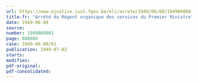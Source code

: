 ```yaml
---
url: https://www.ejustice.just.fgov.be/eli/arrete/1949/06/08/1949060801/justel
title-fr: "Arrêté du Régent organique des services du Premier Ministre"
date: 1949-06-08
source:
number: 1949060801
page: 888888
case: 1949-06-08/01
publication: 1949-07-02
starts:
modifies:
pdf-original:
pdf-consolidated:
---
```


